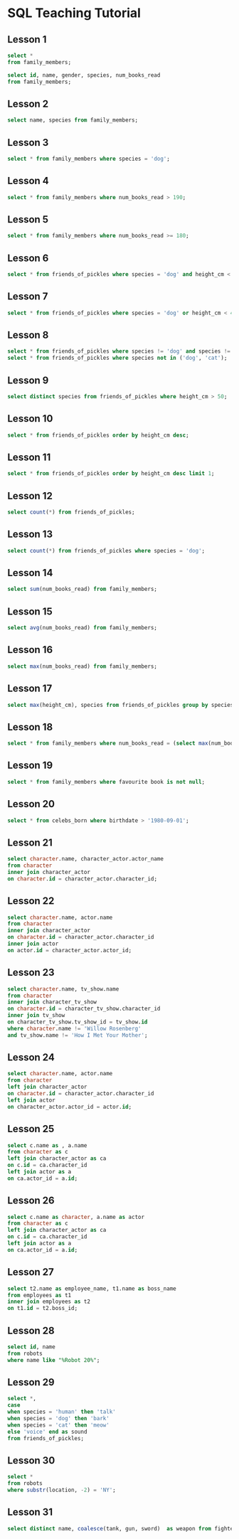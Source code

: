 # SQL Teaching Tutorial

## Lesson 1

```sql
select *
from family_members;
```

```sql
select id, name, gender, species, num_books_read
from family_members;

```

## Lesson 2

```sql
select name, species from family_members;
```

## Lesson 3

```sql
select * from family_members where species = 'dog';
```

## Lesson 4

```sql
select * from family_members where num_books_read > 190;
```

## Lesson 5

```sql
select * from family_members where num_books_read >= 180;
```

## Lesson 6

```sql
select * from friends_of_pickles where species = 'dog' and height_cm < 45;
```

## Lesson 7

```sql
select * from friends_of_pickles where species = 'dog' or height_cm < 45;
```

## Lesson 8

```sql
select * from friends_of_pickles where species != 'dog' and species != 'cat';
select * from friends_of_pickles where species not in ('dog', 'cat');
```

## Lesson 9

```sql
select distinct species from friends_of_pickles where height_cm > 50;
```

## Lesson 10

```sql
select * from friends_of_pickles order by height_cm desc;
```

## Lesson 11

```sql
select * from friends_of_pickles order by height_cm desc limit 1;
```

## Lesson 12

```sql
select count(*) from friends_of_pickles;
```

## Lesson 13

```sql
select count(*) from friends_of_pickles where species = 'dog';
```

## Lesson 14

```sql
select sum(num_books_read) from family_members;
```

## Lesson 15

```sql
select avg(num_books_read) from family_members;
```

## Lesson 16

```sql
select max(num_books_read) from family_members;
```

## Lesson 17

```sql
select max(height_cm), species from friends_of_pickles group by species;
```

## Lesson 18

```sql
select * from family_members where num_books_read = (select max(num_books_read) from family_members);
```

## Lesson 19

```sql
select * from family_members where favourite book is not null;
```

## Lesson 20

```sql
select * from celebs_born where birthdate > '1980-09-01';
```

## Lesson 21

```sql
select character.name, character_actor.actor_name
from character
inner join character_actor
on character.id = character_actor.character_id;
```

## Lesson 22

```sql
select character.name, actor.name
from character
inner join character_actor
on character.id = character_actor.character_id
inner join actor
on actor.id = character_actor.actor_id;
```

## Lesson 23

```sql
select character.name, tv_show.name
from character
inner join character_tv_show
on character.id = character_tv_show.character_id
inner join tv_show
on character_tv_show.tv_show_id = tv_show.id
where character.name != 'Willow Rosenberg'
and tv_show.name != 'How I Met Your Mother';
```

## Lesson 24

```sql
select character.name, actor.name
from character
left join character_actor
on character.id = character_actor.character_id
left join actor
on character_actor.actor_id = actor.id; 
```

## Lesson 25

```sql
select c.name as , a.name
from character as c
left join character_actor as ca
on c.id = ca.character_id
left join actor as a
on ca.actor_id = a.id;
```

## Lesson 26

```sql
select c.name as character, a.name as actor
from character as c
left join character_actor as ca
on c.id = ca.character_id
left join actor as a
on ca.actor_id = a.id;
```

## Lesson 27

```sql
select t2.name as employee_name, t1.name as boss_name
from employees as t1
inner join employees as t2
on t1.id = t2.boss_id;
```

## Lesson 28

```sql
select id, name
from robots
where name like "%Robot 20%";
```

## Lesson 29

```sql
select *,
case
when species = 'human' then 'talk'
when species = 'dog' then 'bark'
when species = 'cat' then 'meow' 
else 'voice' end as sound
from friends_of_pickles;
```

## Lesson 30

```sql
select *
from robots
where substr(location, -2) = 'NY';
```

## Lesson 31

```sql
select distinct name, coalesce(tank, gun, sword)  as weapon from fighters;
```
